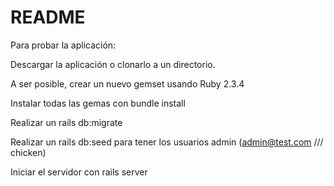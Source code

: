 # README

Para probar la aplicación:

Descargar la aplicación o clonarlo a un directorio.

A ser posible, crear un nuevo gemset usando Ruby 2.3.4

Instalar todas las gemas con bundle install

Realizar un rails db:migrate

Realizar un rails db:seed para tener los usuarios admin (admin@test.com /// chicken)

Iniciar el servidor con rails server